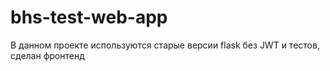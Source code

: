# bhs-test-web-app

В данном проекте используются старые версии flask без JWT и тестов, сделан фронтенд
